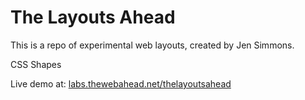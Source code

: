 The Layouts Ahead
=================

This is a repo of experimental web layouts, created by Jen Simmons.

CSS Shapes

Live demo at: [labs.thewebahead.net/thelayoutsahead](http://labs.thewebahead.net/thelayoutsahead/)
